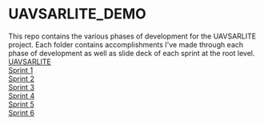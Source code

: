 # UAVSARLITE_DEMO
This repo contains the various phases of development for the UAVSARLITE project. Each folder contains accomplishments I've made through each phase of development as well as slide deck of each sprint at the root level.
<br />
[UAVSARLITE](https://docs.google.com/presentation/d/11jglIFXjFIZHGCZEGmYhmW7m7K3_pgz9/edit#slide=id.p1)
<br />
[Sprint 1](https://docs.google.com/presentation/d/1sl-SZDpQPW_2anF_T3wNe3Qer3BZUz5Z/edit?usp=share_link&ouid=114089647132426202555&rtpof=true&sd=true)
<br />
[Sprint 2](https://docs.google.com/presentation/d/1-DdeVJ_lnwPEWSk8t8VC6vqpbAfQkLbt/edit?usp=share_link&ouid=114089647132426202555&rtpof=true&sd=true)
<br />
[Sprint 3](https://docs.google.com/presentation/d/1tgtYcsJWoXTV47gD7pTnFl_20kGrmDxC/edit?usp=share_link&ouid=114089647132426202555&rtpof=true&sd=true)
<br />
[Sprint 4](https://docs.google.com/presentation/d/1GqxnwMg8xJR0ZMQ-aHabTOih8f90zkDE/edit?usp=share_link&ouid=114089647132426202555&rtpof=true&sd=true)
<br />
[Sprint 5](https://docs.google.com/presentation/d/1CU5FIbdrOgOjpig7aZWUo39KsBj6JQ_s/edit?usp=share_link&ouid=114089647132426202555&rtpof=true&sd=true)
<br />
[Sprint 6](https://docs.google.com/presentation/d/1-B60OGWUcJh1YtfUbJj4sbxriLPsG2y-/edit?usp=drivesdk&ouid=114693799808677170760&rtpof=true&sd=true)
